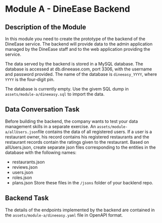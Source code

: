 # Module A - DineEase Backend

## Description of the Module
In this module you need to create the prototype of the backend of the DineEase service. The backend will provide data to the admin application managed by the DineEase staff and to the web application providing the service.

The data served by the backend is stored in a MySQL database. The database is accessed at db.dineease.com, port 3306, with the username and password provided.  The name of the database is `dineeasy_YYYY`, where `YYYY` is the four-digit pin.

The database is currently empty. Use the givem SQL dump in `assets/module-a/dineeasy.sql` to import the data.

## Data Conversation Task
Before building the backend, the company wants to test your data management skills in a separate exercise. An `assets/module-a/allUsers.json`file contains the data of all registered users. If a user is a restaurant owner, his record contains his registered restaurants and the restaurant records contain the ratings given to the restaurant. Based on allUsers.json, create separate json files corresponding to the entities in the database with the following names: 
- restaurants.json
- reviews.json
- users.json
- roles.json
- plans.json
Store these files in the `/jsons` folder of your backlend repo.

## Backend Task
The details of the endpoints implemented by the backend are contained in the `assets/module-a/dineeasy.yaml` file in OpenAPI format. 



